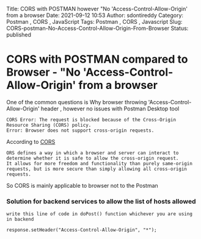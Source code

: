 Title: CORS with POSTMAN however "No 'Access-Control-Allow-Origin' from a browser
Date: 2021-09-12 10:53
Author: sdontireddy
Category: Postman , CORS , JavaScript
Tags: Postman , CORS , Javascript
Slug: CORS-postman-No-Access-Control-Allow-Origin-From-Browser
Status: published

# CORS with POSTMAN compared to Browser - "No 'Access-Control-Allow-Origin' from a browser

One of the common questions is Why browser throwing 'Access-Control-Allow-Origin' header , however no issues with Postman Desktop tool

```
CORS Error: The request is blocked because of the Cross-Origin Resource Sharing (CORS) policy.
Error: Browser does not support cross-origin requests.

```

According to [CORS](https://en.wikipedia.org/wiki/Cross-origin_resource_sharing) 

```
ORS defines a way in which a browser and server can interact to determine whether it is safe to allow the cross-origin request.
It allows for more freedom and functionality than purely same-origin requests, but is more secure than simply allowing all cross-origin requests.
```

So CORS is mainly applicable to browser not to the Postman

### Solution for backend services to allow the list of hosts allowed


```
write this line of code in doPost() function whichever you are using in backend

response.setHeader("Access-Control-Allow-Origin", "*");
```

